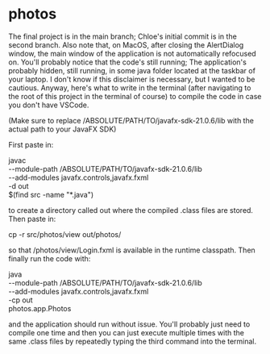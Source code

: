 
# photos
The final project is in the main branch; Chloe's initial commit is in the second branch. Also note that, on MacOS, after closing the AlertDialog window, the main window of the application is not automatically refocused on. You'll probably notice that the code's still running; The application's probably hidden, still running, in some java folder located at the taskbar of your laptop. I don't know if this disclaimer is necessary, but I wanted to be cautious. Anyway, here's what to write in the terminal (after navigating to the root of this project in the terminal of course) to compile the code in case you don't have VSCode.

(Make sure to replace /ABSOLUTE/PATH/TO/javafx-sdk-21.0.6/lib with the actual path to your JavaFX SDK)

First paste in:

javac \
--module-path /ABSOLUTE/PATH/TO/javafx-sdk-21.0.6/lib \
--add-modules javafx.controls,javafx.fxml \
-d out \
$(find src -name "*.java")

to create a directory called out where the compiled .class files are stored. Then paste in:

cp -r src/photos/view out/photos/

so that /photos/view/Login.fxml is available in the runtime classpath. Then finally run the code with:

java \
--module-path /ABSOLUTE/PATH/TO/javafx-sdk-21.0.6/lib \
--add-modules javafx.controls,javafx.fxml \
-cp out \
photos.app.Photos

and the application should run without issue. You'll probably just need to compile one time and then you can just execute multiple times with the same .class files by repeatedly typing the third command into the terminal.

